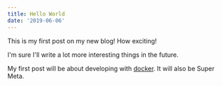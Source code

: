 ```yaml
---
title: Hello World
date: '2019-06-06'
---
```


This is my first post on my new blog! How exciting!

I'm sure I'll write a lot more interesting things in the future.

My first post will be about developing with [docker][docker]. It will also be Super Meta.

[docker]: https://www.docker.com/

